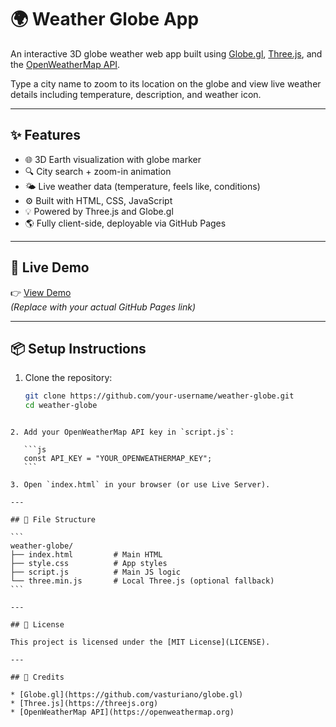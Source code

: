 
# 🌍 Weather Globe App

An interactive 3D globe weather web app built using [Globe.gl](https://globe.gl), [Three.js](https://threejs.org), and the [OpenWeatherMap API](https://openweathermap.org/api).

Type a city name to zoom to its location on the globe and view live weather details including temperature, description, and weather icon.

---

## ✨ Features

- 🌐 3D Earth visualization with globe marker
- 🔍 City search + zoom-in animation
- 🌤️ Live weather data (temperature, feels like, conditions)
- ⚙️ Built with HTML, CSS, JavaScript
- 💡 Powered by Three.js and Globe.gl
- 🌎 Fully client-side, deployable via GitHub Pages

---

## 🚀 Live Demo

👉 [View Demo](https://your-username.github.io/weather-globe/)  
_(Replace with your actual GitHub Pages link)_

---

## 📦 Setup Instructions

1. Clone the repository:
   ```bash
   git clone https://github.com/your-username/weather-globe.git
   cd weather-globe
````

2. Add your OpenWeatherMap API key in `script.js`:

   ```js
   const API_KEY = "YOUR_OPENWEATHERMAP_KEY";
   ```

3. Open `index.html` in your browser (or use Live Server).

---

## 📁 File Structure

```
weather-globe/
├── index.html         # Main HTML
├── style.css          # App styles
├── script.js          # Main JS logic
└── three.min.js       # Local Three.js (optional fallback)
```

---

## 📄 License

This project is licensed under the [MIT License](LICENSE).

---

## 🙌 Credits

* [Globe.gl](https://github.com/vasturiano/globe.gl)
* [Three.js](https://threejs.org)
* [OpenWeatherMap API](https://openweathermap.org)
